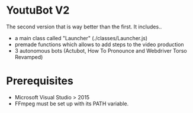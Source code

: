 # YoutuBot V2

The second version that is way better than the first.
It includes..
- a main class called "Launcher" (./classes/Launcher.js)
- premade functions which allows to add steps to the video production
- 3 autonomous bots (Actubot, How To Pronounce and Webdriver Torso Revamped)

# Prerequisites
- Microsoft Visual Studio > 2015
- FFmpeg must be set up with its PATH variable.
